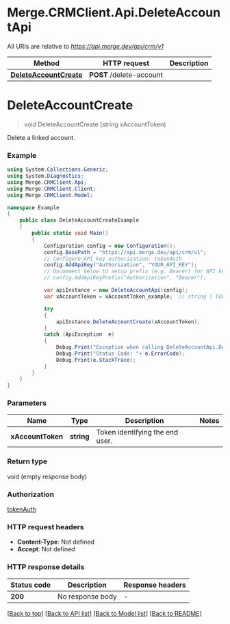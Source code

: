 # Merge.CRMClient.Api.DeleteAccountApi

All URIs are relative to *https://api.merge.dev/api/crm/v1*

Method | HTTP request | Description
------------- | ------------- | -------------
[**DeleteAccountCreate**](DeleteAccountApi.md#deleteaccountcreate) | **POST** /delete-account | 


<a name="deleteaccountcreate"></a>
# **DeleteAccountCreate**
> void DeleteAccountCreate (string xAccountToken)



Delete a linked account.

### Example
```csharp
using System.Collections.Generic;
using System.Diagnostics;
using Merge.CRMClient.Api;
using Merge.CRMClient.Client;
using Merge.CRMClient.Model;

namespace Example
{
    public class DeleteAccountCreateExample
    {
        public static void Main()
        {
            Configuration config = new Configuration();
            config.BasePath = "https://api.merge.dev/api/crm/v1";
            // Configure API key authorization: tokenAuth
            config.AddApiKey("Authorization", "YOUR_API_KEY");
            // Uncomment below to setup prefix (e.g. Bearer) for API key, if needed
            // config.AddApiKeyPrefix("Authorization", "Bearer");

            var apiInstance = new DeleteAccountApi(config);
            var xAccountToken = xAccountToken_example;  // string | Token identifying the end user.

            try
            {
                apiInstance.DeleteAccountCreate(xAccountToken);
            }
            catch (ApiException  e)
            {
                Debug.Print("Exception when calling DeleteAccountApi.DeleteAccountCreate: " + e.Message );
                Debug.Print("Status Code: "+ e.ErrorCode);
                Debug.Print(e.StackTrace);
            }
        }
    }
}
```

### Parameters

Name | Type | Description  | Notes
------------- | ------------- | ------------- | -------------
 **xAccountToken** | **string**| Token identifying the end user. | 

### Return type

void (empty response body)

### Authorization

[tokenAuth](../README.md#tokenAuth)

### HTTP request headers

 - **Content-Type**: Not defined
 - **Accept**: Not defined


### HTTP response details
| Status code | Description | Response headers |
|-------------|-------------|------------------|
| **200** | No response body |  -  |

[[Back to top]](#) [[Back to API list]](../README.md#documentation-for-api-endpoints) [[Back to Model list]](../README.md#documentation-for-models) [[Back to README]](../README.md)

